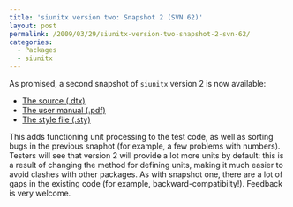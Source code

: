 ```yaml
---
title: 'siunitx version two: Snapshot 2 (SVN 62)'
layout: post
permalink: /2009/03/29/siunitx-version-two-snapshot-2-svn-62/
categories:
  - Packages
  - siunitx
---
```

As promised, a second snapshot of `siunitx` version 2 is now available:

- [The source  (.dtx)](/wp-content/uploads/2009/03/siunitx.dtx)
- [The user manual (.pdf)](/wp-content/uploads/2009/03/siunitx.pdf)
- [The style file  (.sty)](/wp-content/uploads/2009/03/siunitx.sty)

This adds functioning unit processing to the test code, as well as sorting bugs in the previous snaphot (for example, a few problems with numbers). Testers will see that version 2 will provide a lot more units by default: this is a result of changing the method for defining units, making it much easier to avoid clashes with other packages. As with snapshot one, there are a lot of gaps in the existing code (for example, backward-compatibilty!). Feedback is very welcome.
